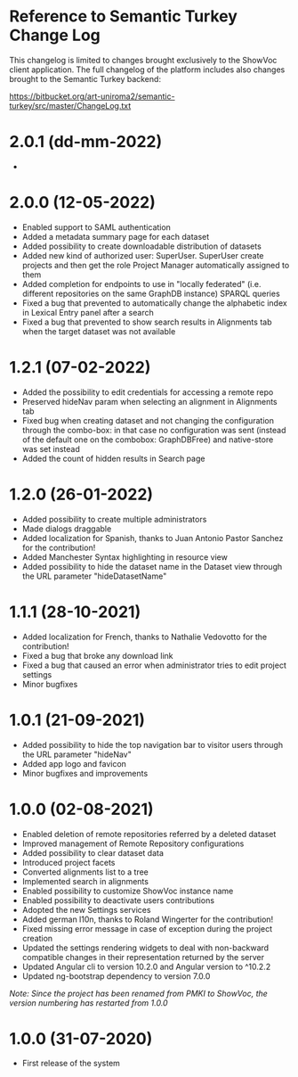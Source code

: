 # Reference to Semantic Turkey Change Log
This changelog is limited to changes brought exclusively to the ShowVoc client application.
The full changelog of the platform includes also changes brought to the Semantic Turkey backend:

https://bitbucket.org/art-uniroma2/semantic-turkey/src/master/ChangeLog.txt

# 2.0.1 (dd-mm-2022)
  *

# 2.0.0 (12-05-2022)
  * Enabled support to SAML authentication
  * Added a metadata summary page for each dataset
  * Added possibility to create downloadable distribution of datasets
  * Added new kind of authorized user: SuperUser. SuperUser create projects and then get the role Project Manager automatically assigned to them
  * Added completion for endpoints to use in "locally federated" (i.e. different repositories on the same GraphDB instance) SPARQL queries
  * Fixed a bug that prevented to automatically change the alphabetic index in Lexical Entry panel after a search
  * Fixed a bug that prevented to show search results in Alignments tab when the target dataset was not available

# 1.2.1 (07-02-2022)
  * Added the possibility to edit credentials for accessing a remote repo
  * Preserved hideNav param when selecting an alignment in Alignments tab
  * Fixed bug when creating dataset and not changing the configuration through the combo-box: in that case no configuration
    was sent (instead of the default one on the combobox: GraphDBFree) and native-store was set instead
  * Added the count of hidden results in Search page

# 1.2.0 (26-01-2022)
  * Added possibility to create multiple administrators
  * Made dialogs draggable
  * Added localization for Spanish, thanks to Juan Antonio Pastor Sanchez for the contribution!
  * Added Manchester Syntax highlighting in resource view
  * Added possibility to hide the dataset name in the Dataset view through the URL parameter "hideDatasetName"

# 1.1.1 (28-10-2021)
  * Added localization for French, thanks to Nathalie Vedovotto for the contribution!
  * Fixed a bug that broke any download link
  * Fixed a bug that caused an error when administrator tries to edit project settings
  * Minor bugfixes

# 1.0.1 (21-09-2021)
  * Added possibility to hide the top navigation bar to visitor users through the URL parameter "hideNav"
  * Added app logo and favicon
  * Minor bugfixes and improvements

# 1.0.0 (02-08-2021)
  * Enabled deletion of remote repositories referred by a deleted dataset
  * Improved management of Remote Repository configurations
  * Added possibility to clear dataset data
  * Introduced project facets
  * Converted alignments list to a tree
  * Implemented search in alignments
  * Enabled possibility to customize ShowVoc instance name
  * Enabled possibility to deactivate users contributions
  * Adopted the new Settings services
  * Added german l10n, thanks to Roland Wingerter for the contribution!
  * Fixed missing error message in case of exception during the project creation
  * Updated the settings rendering widgets to deal with non-backward compatible changes in their representation returned by the server
  * Updated Angular cli to version 10.2.0 and Angular version to ^10.2.2
  * Updated ng-bootstrap dependency to version 7.0.0

<em>Note: Since the project has been renamed from PMKI to ShowVoc, the version numbering has restarted from 1.0.0</em>

# 1.0.0 (31-07-2020)
  * First release of the system